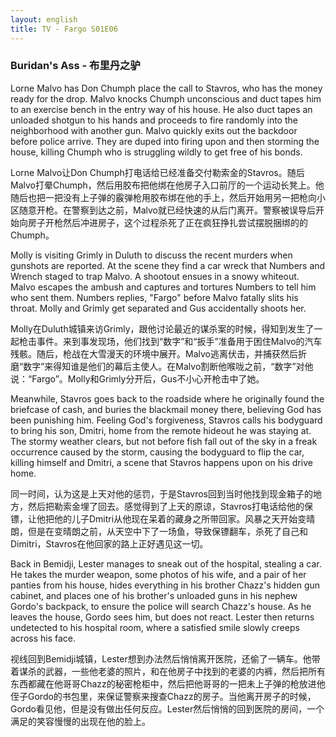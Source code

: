 ```yaml
---
layout: english
title: TV - Fargo S01E06
---
```


<h3>Buridan's Ass - 布里丹之驴</h3>
<p>Lorne Malvo has Don Chumph place the call to Stavros, who has the money ready for the drop. Malvo knocks Chumph unconscious and duct tapes him to an exercise bench in the entry way of his house. He also duct tapes an unloaded shotgun to his hands and proceeds to fire randomly into the neighborhood with another gun. Malvo quickly exits out the backdoor before police arrive. They are duped into firing upon and then storming the house, killing Chumph who is struggling wildly to get free of his bonds.</p>

<div>Lorne Malvo让Don Chumph打电话给已经准备交付勒索金的Stavros。随后Malvo打晕Chumph，然后用胶布把他绑在他房子入口前厅的一个运动长凳上。他随后也把一把没有上子弹的霰弹枪用胶布绑在他的手上，然后开始用另一把枪向小区随意开枪。在警察到达之前，Malvo就已经快速的从后门离开。警察被误导后开始向房子开枪然后冲进房子，这个过程杀死了正在疯狂挣扎尝试摆脱捆绑的的Chumph。</div>

<p>Molly is visiting Grimly in Duluth to discuss the recent murders when gunshots are reported. At the scene they find a car wreck that Numbers and Wrench staged to trap Malvo. A shootout ensues in a snowy whiteout. Malvo escapes the ambush and captures and tortures Numbers to tell him who sent them. Numbers replies, "Fargo" before Malvo fatally slits his throat. Molly and Grimly get separated and Gus accidentally shoots her.</p>

<div>Molly在Duluth城镇来访Grimly，跟他讨论最近的谋杀案的时候，得知到发生了一起枪击事件。来到事发现场，他们找到“数字”和“扳手”准备用于困住Malvo的汽车残骸。随后，枪战在大雪漫天的环境中展开。Malvo逃离伏击，并捕获然后折磨“数字”来得知谁是他们的幕后主使人。在Malvo割断他喉咙之前，“数字”对他说：“Fargo”。Molly和Grimly分开后，Gus不小心开枪击中了她。</div>

<p>Meanwhile, Stavros goes back to the roadside where he originally found the briefcase of cash, and buries the blackmail money there, believing God has been punishing him. Feeling God's forgiveness, Stavros calls his bodyguard to bring his son, Dmitri, home from the remote hideout he was staying at. The stormy weather clears, but not before fish fall out of the sky in a freak occurrence caused by the storm, causing the bodyguard to flip the car, killing himself and Dmitri, a scene that Stavros happens upon on his drive home.</p>

<div>同一时间，认为这是上天对他的惩罚，于是Stavros回到当时他找到现金箱子的地方，然后把勒索金埋了回去。感觉得到了上天的原谅，Stavros打电话给他的保镖，让他把他的儿子Dmitri从他现在呆着的藏身之所带回家。风暴之天开始变晴朗，但是在变晴朗之前，从天空中下了一场鱼，导致保镖翻车，杀死了自己和Dimitri，Stavros在他回家的路上正好遇见这一切。</div>

<p>Back in Bemidji, Lester manages to sneak out of the hospital, stealing a car. He takes the murder weapon, some photos of his wife, and a pair of her panties from his house, hides everything in his brother Chazz's hidden gun cabinet, and places one of his brother's unloaded guns in his nephew Gordo's backpack, to ensure the police will search Chazz's house. As he leaves the house, Gordo sees him, but does not react. Lester then returns undetected to his hospital room, where a satisfied smile slowly creeps across his face.</p>

<div>视线回到Bemidji城镇，Lester想到办法然后悄悄离开医院，还偷了一辆车。他带着谋杀的武器，一些他老婆的照片，和在他房子中找到的老婆的内裤，然后把所有东西都藏在他哥哥Chazz的秘密枪柜中，然后把他哥哥的一把未上子弹的枪放进他侄子Gordo的书包里，来保证警察来搜查Chazz的房子。当他离开房子的时候，Gordo看见他，但是没有做出任何反应。Lester然后悄悄的回到医院的房间，一个满足的笑容慢慢的出现在他的脸上。</div>

<script>
var note = {};
note["status"] = "{{ page.title }}";
note[1] = {};
note[1]['structure'] = {
	'1-8':'SVOC-不定词短语-名词?',
	'9-10':'副词短语',
	'12-15':'形容词短语',
	'16-19':'副词加上副词短语',
	'20-27':'FANBOYS的A连接句子',
	'28-31':'副词短语',
	'32-38':'which is 简化形容词从句',
	'39-59':'FANBOYS的A连接句子',
	'60-65':'SVO',
	'66-68':'副词从句',
	'69-71':'SVC',
	'72-79':'副词短语',
	'80-81':'firing upon the house which kills chumph的简化形容词从句',
	'82-85':'形容词从句',
	'86-91':'so that he is to get free of his bonds的简化副词从句',
}
note[1]['pos'] = {
	'4-8':'Don Chumph is to place the call,省略to因为使祈动词has',
	'51-52':'不定词短语-名词?',
	'75':'FANBOYS的A连接短语',
}
note[2] = {};
note[2]['structure'] = {
	'1-4':'SVO',
	'5-6':'副词短语',
	'7-11':'so that she is to discuss的简化副词从句',
	'12-15':'副词从句',
	'16-18':'副词短语',
	'19-23':'SVO',
	'24-28':'形容词从句SV',
	'29-31':'C-不定词短语-名词',
	'32-34':'SV',
	'35-38':'副词短语',
	'39-47':'FANBOYS的A连接句子和短语',
	'48-50':'so that he is to tell 简化副词从句',
	'51-53':'that简化名词从句',
	'54-57':'SVO',
	'58-63':'副词从句',
	'64-73':'FANBOYS的A连接短语和句子',
}
note[2]['pos'] = {
}
note[3] = {};
note[3]['structure'] = {
	'1':'副词',
	'3-4':'SV',
	'5-8':'副词短语',
	'9-16':'形容词从句',
	'17-22':'FANBOYS的A连接句子',
	'23':'because he believes that 的简化副词从句',
	'24-28':'名词从句',
	'29-31':'after he feels的简化副词从句',
	'32-35':'SVO',
	'36-39':'so that he is to的简化副词从句',
	'40':'同位语',
	'41':'副词',
	'42-45':'副词短语',
	'46-49':'where he was staying at 简化形容词从句',
	'50-53':'SV',
	'54-70':'副词短语 = only after',
	'71-77':'the event which cause 的简化形容词从句',
	'78-81':'the event which kills 的简化形容词从句',
	'82-83':'the whole event which is a scene 的简化形容词从句',
	'84-91':'形容词从句',

}
note[3]['pos'] = {
	'5-6':'介词短语',
	'54-55':'两个副词',
	'86-87':'动词短语, find unexpectedly, 偶遇偶见',
}
note[4] = {};
note[4]['structure'] = {
	'1-3':'副词短语',
	'5-9':'SVO-不定词短语-名词',
	'10-12':'副词短语',
	'13-15':'and then he steals a car 的简化副词从句',
	'16-34':'FANBOYS的A连接短语',
	'35-43':'逗号连接句子',
	'44':'最后一个句子用FANBOYS中的A连接',
	'45-56':'VO',
	'57-58':'so that it is to ensure that的简化副词从句',
	'59-64':'名词从句',
	'65-69':'副词从句',
	'70-72':'SVO',
	'73-76':'FANBOYS的B连接句子',
	'77-80':'SV',
	'81-84':'副词短语',
	'85-93':'形容词从句',
}
note[4]['pos'] = {
}

</script>